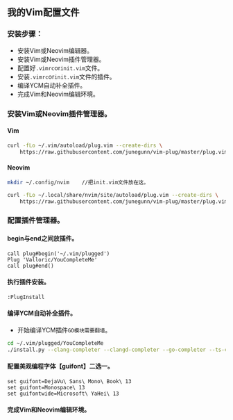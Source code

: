 ## 我的Vim配置文件

### 安装步骤：

- 安装Vim或Neovim编辑器。
- 安装Vim或Neovim插件管理器。
- 配置好`.vimrc`or`init.vim`文件。
- 安装`.vimrc`or`init.vim`文件的插件。
- 编译YCM自动补全插件。
- 完成Vim和Neovim编辑环境。

### 安装Vim或Neovim插件管理器。

#### Vim

```sh
curl -fLo ~/.vim/autoload/plug.vim --create-dirs \
    https://raw.githubusercontent.com/junegunn/vim-plug/master/plug.vim
```

#### Neovim

```sh
mkdir ~/.config/nvim    //把init.vim文件放在这。
```

```sh
curl -fLo ~/.local/share/nvim/site/autoload/plug.vim --create-dirs \
    https://raw.githubusercontent.com/junegunn/vim-plug/master/plug.vim
```

### 配置插件管理器。

#### begin与end之间放插件。

```vim
call plug#begin('~/.vim/plugged')
Plug 'Valloric/YouCompleteMe'
call plug#end()
```

#### 执行插件安装。

```vim
:PlugInstall
```

#### 编译YCM自动补全插件。

- 开始编译YCM插件`GO模块需要翻墙`。

```sh
cd ~/.vim/plugged/YouCompleteMe
./install.py --clang-completer --clangd-completer --go-completer --ts-completer --rust-completer
```

#### 配置美观编程字体【guifont】二选一。

```vim
set guifont=DejaVu\ Sans\ Mono\ Book\ 13
set guifont=Monospace\ 13
set guifontwide=Microsoft\ YaHei\ 13
```

#### 完成Vim和Neovim编辑环境。
